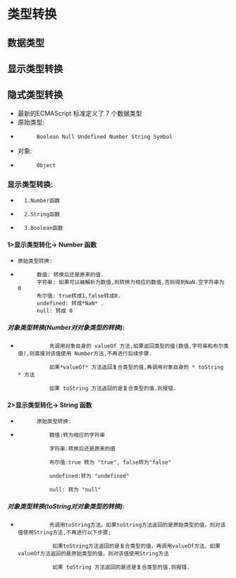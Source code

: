 # 类型转换
##  数据类型
##  显示类型转换
##  隐式类型转换
*   最新的ECMAScript 标准定义了 7 个数据类型
*   原始类型:
*           Boolean Null Undefined Number String Symbol
*   对象:
*           Object
### 显示类型转换:
*       1.Number函数
*       2.String函数
*       3.Boolean函数
####     1>显示类型转化->  Number 函数
*     原始类型转换:
*           数值: 转换后还是原来的值.
            字符串: 如果可以被解析为数值,则转换为相应的数值,否则得到NaN.空字符串为 0
            布尔值: true转成1,false转成0.
            undefined: 转成*NaN* .
            null: 转成 0

#####       对象类型转换(Number对对象类型的转换):
*               先调用对象自身的 valueOf 方法,如果返回类型的值(数值,字符串和布尔类值),则直接对该值使用 Number方法,不再进行后续步骤.
          
                如果*valueOf* 方法返回复合类型的值,再调用对象自身的 * toString * 方法
          
                如果 toString 方法返回的是复合类型的值.则报错.
####    2>显示类型转化->  String 函数
*           原始类型转换:
*               数值:转为相应的字符串

                字符串:转换后还是原来的值

                布尔值:true 转为 "true", false转为"false"

                undefined:转为 "undefined"

                null: 转为 "null"
#####       对象类型转换(toString对对象类型的转换):
*               先调用toString方法，如果toString方法返回的是原始类型的值，则对该值使用String方法,不再进行以下步骤;

                 如果toString方法返回的是复合类型的值，再调用valueOf方法，如果valueOf方法返回的是原始类型的值，则对该值使用String方法

                 如果 toString 方法返回的是还是复合类型的值.则报错.